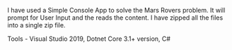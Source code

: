 I have used a Simple Console App to solve the Mars Rovers problem. It will prompt for User Input and the reads the content.
I have zipped all the files into a single zip file.

Tools -
Visual Studio 2019,
Dotnet Core 3.1+ version,
C#
